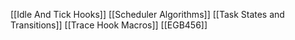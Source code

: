 [[Idle And Tick Hooks]]
[[Scheduler Algorithms]]
[[Task States and Transitions]]
[[Trace Hook Macros]]
[[EGB456]]